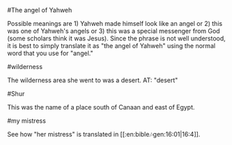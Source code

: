 #The angel of Yahweh

Possible meanings are 1) Yahweh made himself look like an angel or 2) this was one of Yahweh's angels or 3) this was a special messenger from God (some scholars think it was Jesus). Since the phrase is not well understood, it is best to simply translate it as "the angel of Yahweh" using the normal word that you use for "angel."

#wilderness

The wilderness area she went to was a desert. AT: "desert"

#Shur

This was the name of a place south of Canaan and east of Egypt.

#my mistress

See how "her mistress" is translated in [[:en:bible:notes:gen:16:01|16:4]].